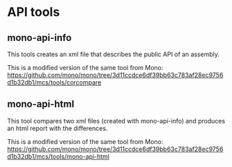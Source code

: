 # API tools

## mono-api-info

This tools creates an xml file that describes the public API of an assembly.

This is a modified version of the same tool from Mono:
https://github.com/mono/mono/tree/3d11ccdce6df39bb63c783af28ec9756d1b32db1/mcs/tools/corcompare

## mono-api-html

This tool compares two xml files (created with mono-api-info) and produces an
html report with the differences.

This is a modified version of the same tool from Mono:
https://github.com/mono/mono/tree/3d11ccdce6df39bb63c783af28ec9756d1b32db1/mcs/tools/mono-api-html

